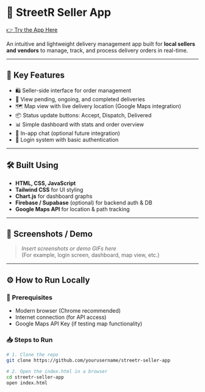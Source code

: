 # 🚚 StreetR Seller App  
[👉 Try the App Here](https://jeyaram1023.github.io/StreetR-seller-app/) <!-- Replace with your real link -->

An intuitive and lightweight delivery management app built for **local sellers and vendors** to manage, track, and process delivery orders in real-time.

---

## 📱 Key Features

- 🛍️ Seller-side interface for order management
- 🧾 View pending, ongoing, and completed deliveries
- 🗺️ Map view with live delivery location (Google Maps integration)
- 📦 Status update buttons: Accept, Dispatch, Delivered
- 📊 Simple dashboard with stats and order overview
- 💬 In-app chat (optional future integration)
- 🔐 Login system with basic authentication

---

## 🛠️ Built Using

- **HTML, CSS, JavaScript**
- **Tailwind CSS** for UI styling
- **Chart.js** for dashboard graphs
- **Firebase / Supabase** (optional) for backend auth & DB
- **Google Maps API** for location & path tracking

---

## 📸 Screenshots / Demo

> *Insert screenshots or demo GIFs here*  
(For example, login screen, dashboard, map view, etc.)

---

## ⚙️ How to Run Locally

### 🧱 Prerequisites

- Modern browser (Chrome recommended)
- Internet connection (for API access)
- Google Maps API Key (if testing map functionality)

### 📥 Steps to Run

```bash
# 1. Clone the repo
git clone https://github.com/yourusername/streetr-seller-app

# 2. Open the index.html in a browser
cd streetr-seller-app
open index.html
